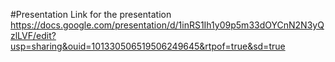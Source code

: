 #Presentation
Link for the presentation
https://docs.google.com/presentation/d/1inRS1Ih1y09p5m33dOYCnN2N3yQzlLVF/edit?usp=sharing&ouid=101330506519506249645&rtpof=true&sd=true

